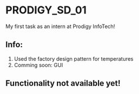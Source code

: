 # PRODIGY_SD_01
My first task as an intern at Prodigy InfoTech!

<h2>Info:</h2>
<ol>
  <li>Used the factory design pattern for temperatures</li>
  <li>Comming soon: GUI</li>
</ol>

## Functionality not available yet!

